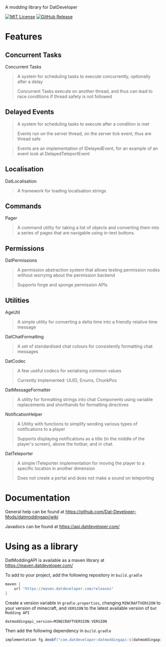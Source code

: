 A modding library for DatDeveloper

[![MIT License](https://img.shields.io/badge/License-MIT-green.svg)](https://opensource.org/licenses/)
[![GitHub Release](https://img.shields.io/github/release/Dat-Developer-Mods/datmoddingapi.svg?style=flat)]()

# Features
## Concurrent Tasks
Concurrent Tasks
> A system for scheduling tasks to execute concurrently, optionally after a delay
> 
> Concurrent Tasks execute on another thread, and thus can lead to race conditions if thread safety is not followed

## Delayed Events
> A system for scheduling tasks to execute after a condition is met
> 
> Events run on the server thread, on the server tick event, thus are thread safe

> Events are an implementation of IDelayedEvent, for an example of an event look at DelayedTeleportEvent

## Localisation
DatLocalisation
> A framework for loading localisation strings

## Commands
Pager
> A command utility for taking a list of objects and converting them into a series of pages that are navigable using in-text buttons.

## Permissions
DatPermissions
> A permission abstraction system that allows testing permission nodes without worrying about the permission backend
>
> Supports forge and sponge permission APIs

## Utilities
AgeUtil
> A simple utility for converting a delta time into a friendly relative time message

DatChatFormatting
> A set of standardised chat colours for consistently formatting chat messages

DatCodec
> A few useful codecs for serialising common values
> 
> Currently Implemented: UUID, Enums, ChunkPos

DatMessageFormatter
> A utility for formatting strings into chat Components using variable replacements and shorthands for formatting directives

NotificationHelper
> A Utility with functions to simplify sending various types of notifications to a player
> 
> Supports displaying notifications as a title (in the middle of the player's screen), above the hotbar, and in chat.

DatTeleporter
> A simple ITeleporter implementation for moving the player to a specific location in another dimension 
>
> Does not create a portal and does not make a sound on teleporting


# Documentation
General help can be found at https://github.com/Dat-Developer-Mods/datmoddingapi/wiki

Javadocs can be found at https://api.datdeveloper.com/

# Using as a library
DatModdingAPI is available as a maven library at https://maven.datdeveloper.com/

To add to your project, add the following repository in `build.gradle`
```groovy
maven {
    url "https://maven.datdeveloper.com/releases"
}
```

Create a version variable in `gradle.properties`, changing `MINCRAFTVERSION` to your version of minecraft, and `VERSION`
to the latest available version of `Dat Modding API`
```groovy
datmoddingapi_version=MINECRAFTVERSION-VERSION
```

Then add the following dependency in `build.gradle`
```groovy
implementation fg.deobf("com.datdeveloper:datmoddingapi:${datmoddingapi_version}")
```
